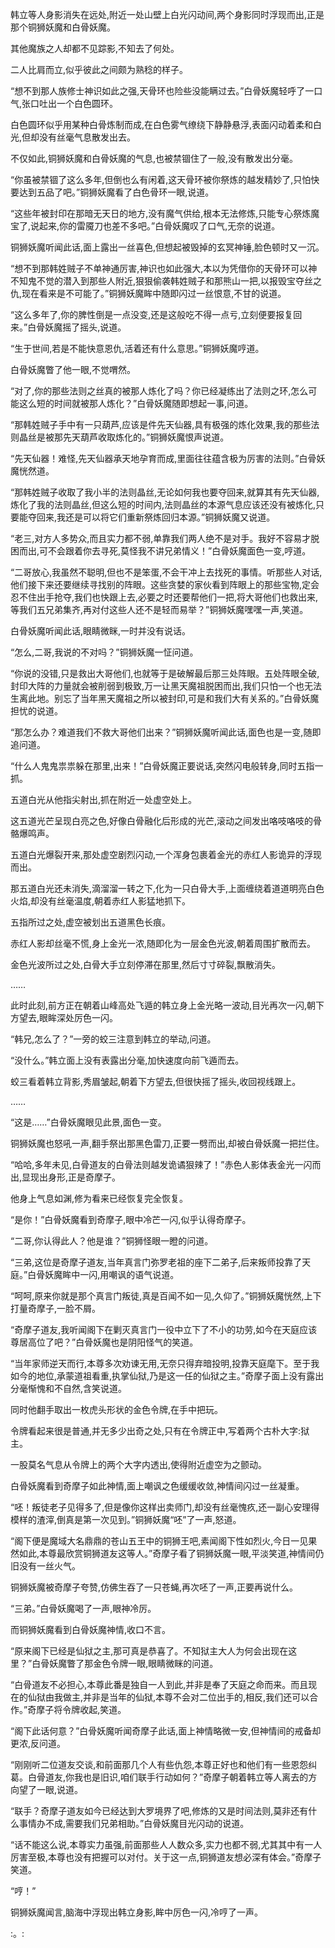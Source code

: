 
韩立等人身影消失在远处,附近一处山壁上白光闪动间,两个身影同时浮现而出,正是那个铜狮妖魔和白骨妖魔。

其他魔族之人却都不见踪影,不知去了何处。

二人比肩而立,似乎彼此之间颇为熟稔的样子。

“想不到那人族修士神识如此之强,天骨环也险些没能瞒过去。”白骨妖魔轻呼了一口气,张口吐出一个白色圆环。

白色圆环似乎用某种白骨炼制而成,在白色雾气缭绕下静静悬浮,表面闪动着柔和白光,但却没有丝毫气息散发出去。

不仅如此,铜狮妖魔和白骨妖魔的气息,也被禁锢住了一般,没有散发出分毫。

“你虽被禁锢了这么多年,但倒也么有闲着,这天骨环被你祭炼的越发精妙了,只怕快要达到五品了吧。”铜狮妖魔看了白色骨环一眼,说道。

“这些年被封印在那暗无天日的地方,没有魔气供给,根本无法修炼,只能专心祭炼魔宝了,说起来,你的雷魇刀也差不多吧。”白骨妖魔叹了口气,无奈的说道。

铜狮妖魔听闻此话,面上露出一丝喜色,但想起被毁掉的玄冥神锤,脸色顿时又一沉。

“想不到那韩姓贼子不单神通厉害,神识也如此强大,本以为凭借你的天骨环可以神不知鬼不觉的潜入到那些人附近,狠狠偷袭韩姓贼子和那熊山一把,以报毁宝夺丝之仇,现在看来是不可能了。”铜狮妖魔眸中随即闪过一丝恨意,不甘的说道。

“这么多年了,你的脾性倒是一点没变,还是这般吃不得一点亏,立刻便要报复回来。”白骨妖魔摇了摇头,说道。

“生于世间,若是不能快意恩仇,活着还有什么意思。”铜狮妖魔哼道。

白骨妖魔瞥了他一眼,不觉喟然。

“对了,你的那些法则之丝真的被那人炼化了吗？你已经凝练出了法则之环,怎么可能这么短的时间就被那人炼化？”白骨妖魔随即想起一事,问道。

“那韩姓贼子手中有一只葫芦,应该是件先天仙器,具有极强的炼化效果,我的那些法则晶丝是被那先天葫芦收取炼化的。”铜狮妖魔恨声说道。

“先天仙器！难怪,先天仙器承天地孕育而成,里面往往蕴含极为厉害的法则。”白骨妖魔恍然道。

“那韩姓贼子收取了我小半的法则晶丝,无论如何我也要夺回来,就算其有先天仙器,炼化了我的法则晶丝,但这么短的时间内,法则晶丝的本源气息应该还没有被炼化,只要能夺回来,我还是可以将它们重新祭炼回归本源。”铜狮妖魔又说道。

“老三,对方人多势众,而且实力都不弱,单靠我们两人绝不是对手。我好不容易才脱困而出,可不会跟着你去寻死,莫怪我不讲兄弟情义！”白骨妖魔面色一变,哼道。

“二哥放心,我虽然不聪明,但也不是笨蛋,不会干冲上去找死的事情。听那些人对话,他们接下来还要继续寻找别的阵眼。这些贪婪的家伙看到阵眼上的那些宝物,定会忍不住出手抢夺,我们也快跟上去,必要之时还要帮他们一把,将大哥他们也救出来,等我们五兄弟集齐,再对付这些人还不是轻而易举？”铜狮妖魔嘿嘿一声,笑道。

白骨妖魔听闻此话,眼睛微眯,一时并没有说话。

“怎么,二哥,我说的不对吗？”铜狮妖魔一怔问道。

“你说的没错,只是救出大哥他们,也就等于是破解最后那三处阵眼。五处阵眼全破,封印大阵的力量就会被削弱到极致,万一让黑天魔祖脱困而出,我们只怕一个也无法生离此地。别忘了当年黑天魔祖之所以被封印,可是和我们大有关系的。”白骨妖魔担忧的说道。

“那怎么办？难道我们不救大哥他们出来？”铜狮妖魔听闻此话,面色也是一变,随即追问道。

“什么人鬼鬼祟祟躲在那里,出来！”白骨妖魔正要说话,突然闪电般转身,同时五指一抓。

五道白光从他指尖射出,抓在附近一处虚空处上。

这五道光芒呈现白亮之色,好像白骨融化后形成的光芒,滚动之间发出咯吱咯吱的骨骼爆鸣声。

五道白光爆裂开来,那处虚空剧烈闪动,一个浑身包裹着金光的赤红人影诡异的浮现而出。

那五道白光还未消失,滴溜溜一转之下,化为一只白骨大手,上面缠绕着道道明亮白色火焰,却没有丝毫温度,朝着赤红人影猛地抓下。

五指所过之处,虚空被划出五道黑色长痕。

赤红人影却丝毫不慌,身上金光一浓,随即化为一层金色光波,朝着周围扩散而去。

金色光波所过之处,白骨大手立刻停滞在那里,然后寸寸碎裂,飘散消失。

……

此时此刻,前方正在朝着山峰高处飞遁的韩立身上金光略一波动,目光再次一闪,朝下方望去,眼眸深处厉色一闪。

“韩兄,怎么了？”一旁的蛟三注意到韩立的举动,问道。

“没什么。”韩立面上没有表露出分毫,加快速度向前飞遁而去。

蛟三看着韩立背影,秀眉皱起,朝着下方望去,但很快摇了摇头,收回视线跟上。

……

“这是……”白骨妖魔眼见此景,面色一变。

铜狮妖魔也怒吼一声,翻手祭出那黑色雷刀,正要一劈而出,却被白骨妖魔一把拦住。

“哈哈,多年未见,白骨道友的白骨法则越发诡谲狠辣了！”赤色人影体表金光一闪而出,显现出身形,正是奇摩子。

他身上气息如渊,修为看来已经恢复完全恢复。

“是你！”白骨妖魔看到奇摩子,眼中冷芒一闪,似乎认得奇摩子。

“二哥,你认得此人？他是谁？”铜狮怪眼一瞪的问道。

“三弟,这位是奇摩子道友,当年真言门弥罗老祖的座下二弟子,后来叛师投靠了天庭。”白骨妖魔眸中一闪,用嘲讽的语气说道。

“呵呵,原来你就是那个真言门叛徒,真是百闻不如一见,久仰了。”铜狮妖魔恍然,上下打量奇摩子,一脸不屑。

“奇摩子道友,我听闻阁下在剿灭真言门一役中立下了不小的功劳,如今在天庭应该尊居高位了吧？”白骨妖魔也是阴阳怪气的笑道。

“当年家师逆天而行,本尊多次劝谏无用,无奈只得弃暗投明,投靠天庭麾下。至于我如今的地位,承蒙道祖看重,执掌仙狱,乃是这一任的仙狱之主。”奇摩子面上没有露出分毫惭愧和不自然,含笑说道。

同时他翻手取出一枚虎头形状的金色令牌,在手中把玩。

令牌看起来很是普通,并无多少出奇之处,只有在令牌正中,写着两个古朴大字:狱主。

一股莫名气息从令牌上的两个大字内透出,使得附近虚空为之颤动。

白骨妖魔看到奇摩子如此神情,面上嘲讽之色缓缓收敛,神情间闪过一丝凝重。

“呸！叛徒老子见得多了,但是像你这样出卖师门,却没有丝毫愧疚,还一副心安理得模样的渣滓,倒真是第一次见到。”铜狮妖魔“呸”了一声,怒道。

“阁下便是魔域大名鼎鼎的苍山五王中的铜狮王吧,素闻阁下性如烈火,今日一见果然如此,本尊最欣赏铜狮道友这等人。”奇摩子看了铜狮妖魔一眼,平淡笑道,神情间仍旧没有一丝火气。

铜狮妖魔被奇摩子夸赞,仿佛生吞了一只苍蝇,再次呸了一声,正要再说什么。

“三弟。”白骨妖魔喝了一声,眼神冷厉。

而铜狮妖魔看到白骨妖魔神情,收口不言。

“原来阁下已经是仙狱之主,那可真是恭喜了。不知狱主大人为何会出现在这里？”白骨妖魔瞥了那金色令牌一眼,眼睛微眯的问道。

“白骨道友不必担心,本尊此番是独自一人到此,并非是奉了天庭之命而来。而且现在的仙狱由我做主,并非是当年的仙狱,本尊不会对二位出手的,相反,我们还可以合作。”奇摩子将令牌收起,笑道。

“阁下此话何意？”白骨妖魔听闻奇摩子此话,面上神情略微一安,但神情间的戒备却更浓,反问道。

“刚刚听二位道友交谈,和前面那几个人有些仇怨,本尊正好也和他们有一些恩怨纠葛。白骨道友,你我也是旧识,咱们联手行动如何？”奇摩子朝着韩立等人离去的方向望了一眼,说道。

“联手？奇摩子道友如今已经达到大罗境界了吧,修炼的又是时间法则,莫非还有什么事情办不成,需要我们兄弟相助。”白骨妖魔目光闪动的说道。

“话不能这么说,本尊实力虽强,前面那些人人数众多,实力也都不弱,尤其其中有一人厉害至极,本尊也没有把握可以对付。关于这一点,铜狮道友想必深有体会。”奇摩子笑道。

“哼！”

铜狮妖魔闻言,脑海中浮现出韩立身影,眸中厉色一闪,冷哼了一声。

:。: